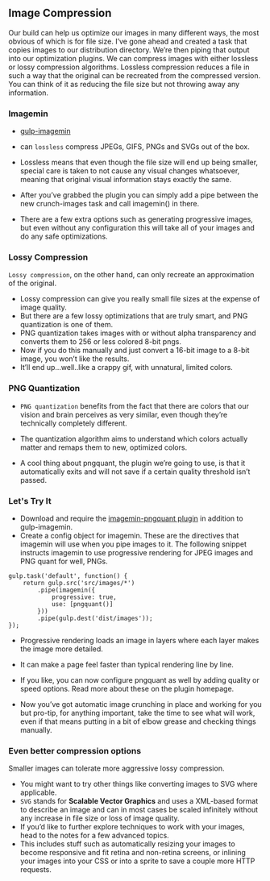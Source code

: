 ## Image Compression
Our build can help us optimize our images in many different ways, the most obvious of which is for file size. I’ve gone ahead and created a task that copies images to our distribution directory. We’re then piping that output into our optimization plugins. We can compress images with either lossless or lossy compression algorithms. Lossless compression reduces a file in such a way that the original can be recreated from the compressed version. You can think of it as reducing the file size but not throwing away any information.

### Imagemin
- [gulp-imagemin](https://www.npmjs.com/package/gulp-imagemin) 
- can `lossless` compress JPEGs, GIFS, PNGs and SVGs out of the box. 
- Lossless means that even though the file size will end up being smaller, special care is taken to not cause any visual changes whatsoever, meaning that original visual information stays exactly the same.

- After you’ve grabbed the plugin you can simply add a pipe between the new crunch-images task and call imagemin() in there. 
- There are a few extra options such as generating progressive images, but even without any configuration this will take all of your images and do any safe optimizations.

### Lossy Compression
`Lossy compression`, on the other hand, can only recreate an approximation of the original. 
- Lossy compression can give you really small file sizes at the expense of image quality. 
- But there are a few lossy optimizations that are truly smart, and PNG quantization is one of them. 
- PNG quantization takes images with or without alpha transparency and converts them to 256 or less colored 8-bit pngs.
- Now if you do this manually and just convert a 16-bit image to a 8-bit image, you won’t like the results. 
- It’ll end up...well..like a crappy gif, with unnatural, limited colors.

### PNG Quantization
- `PNG quantization` benefits from the fact that there are colors that our vision and brain perceives as very similar, even though they’re technically completely different. 
- The quantization algorithm aims to understand which colors actually matter and remaps them to new, optimized colors.

- A cool thing about pngquant, the plugin we’re going to use, is that it automatically exits and will not save if a certain quality threshold isn’t passed.

### Let's Try It
- Download and require the [imagemin-pngquant plugin](https://www.npmjs.com/package/imagemin-pngquant) in addition to gulp-imagemin.
- Create a config object for imagemin. These are the directives that imagemin will use when you pipe images to it. The following snippet instructs imagemin to use progressive rendering for JPEG images and PNG quant for well, PNGs.

```
gulp.task('default', function() {
    return gulp.src('src/images/*')
        .pipe(imagemin({
            progressive: true,
            use: [pngquant()]
        }))
        .pipe(gulp.dest('dist/images'));
});
```

- Progressive rendering loads an image in layers where each layer makes the image more detailed. 
- It can make a page feel faster than typical rendering line by line. 
- If you like, you can now configure pngquant as well by adding quality or speed options. Read more about these on the plugin homepage.

- Now you’ve got automatic image crunching in place and working for you but pro-tip, for anything important, take the time to see what will work, even if that means putting in a bit of elbow grease and checking things manually.

### Even better compression options
Smaller images can tolerate more aggressive lossy compression. 
- You might want to try other things like converting images to SVG where applicable. 
- `SVG` stands for __Scalable Vector Graphics__ and uses a XML-based format to describe an image and can in most cases be scaled infinitely without any increase in file size or loss of image quality. 
- If you’d like to further explore techniques to work with your images, head to the notes for a few advanced topics. 
- This includes stuff such as automatically resizing your images to become responsive and fit retina and non-retina screens, or inlining your images into your CSS or into a sprite to save a couple more HTTP requests.



